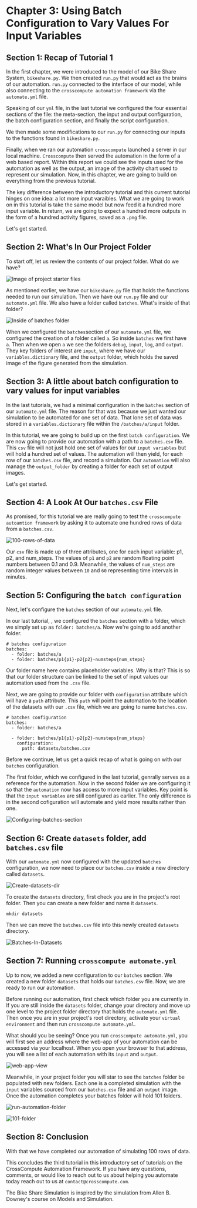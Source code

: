 # Chapter 3: Using Batch Configuration to Vary Values For Input Variables

## Section 1: Recap of Tutorial 1

In the first chapter, we were introduced to the model of our Bike Share System, ```bikeshare.py```.  We then created ```run.py``` that would act as the brains of our automation.  ```run.py``` connected to the interface of our model, while also connecting to the ```crosscompute automation framework``` via the ```automate.yml``` file. 

Speaking of our ```yml``` file, in the last tutorial we configured the four essential sections of the file: the meta-section, the input and output configuration, the batch configuration section, and finally the script configuration. 

We then made some modifications to our ```run.py``` for connecting our inputs to the functions found in ```bikeshare.py```.  

Finally, when we ran our automation ```crosscompute``` launched a server in our local machine.  ```Crosscompute``` then served the automation in the form of a web based report.  Within this report we could see the inputs used for the automation as well as the output, an image of the activity chart used to represent our simulation. Now, in this chapter, we are going to build on everything from the previous tutorial.  

The key difference between the introductory tutorial and this current tutorial hinges on one idea: a lot more input varaibles.  What we are going to work on in this tutorial is take the same model but now feed it a hundred more input variable.  In return, we are going to expect a hundred more outputs in the form of a hundred activity figures, saved as a ```.png``` file.    

Let's get started.

## Section 2: What's In Our Project Folder

To start off, let us review the contents of our project folder.  What do we have?

![Image of project starter files](/assets/imgs/Ch3Start.png "Project starter files")

As mentioned earlier, we have our ```bikeshare.py``` file that holds the functions needed to run our simulation.  Then we have our ```run.py``` file and our ```automate.yml``` file. We also have a folder called ```batches```.  What's inside of that folder?

![Inside of batches folder](/assets/gifs/ch301.gif "Inside of batches")

When we configured the ```batches```section of our ```automate.yml``` file, we configured the creation of a folder called ```a```.  So inside ```batches``` we first have ```a```.  Then when we open ```a``` we see the folders ```debug```, ```input```, ```log```, and ```output```.  They key folders of interest are ```input```, where we have our ```variables.dictionary``` file, and the ```output``` folder, which holds the saved image of the figure generated from the simulation.

## Section 3: A little about batch configuration to vary values for input variables

In the last tutorials, we had a minimal configuration in the ```batches``` section of our ```automate.yml``` file.  The reason for that was because we just wanted our simulation to be automated for one set of data. That lone set of data was stored in a ```variables.dictionary``` file within the ```/batches/a/input``` folder. 

In this tutorial, we are going to build up on the first ```batch configuration```.  We are now going to provide our automation with a path to a ```batches.csv``` file. This ```csv``` file will not just hold one set of values for our ```input variables``` but will hold a hundred set of values. The automation will then yield, for each row of our ```batches.csv``` file, and record a simulation. Our ```automation``` will also manage the ```output_folder``` by creating a folder for each set of output images.

Let's get started.
## Section 4: A Look At Our ```batches.csv``` File

As promised, for this tutorial we are really going to test the ```crosscompute autoamtion framework``` by asking it to automate one hundred rows of data from a ```batches.csv```.  

![100-rows-of-data](/assets/gifs/100-batches-csv.gif "100-rows-of-data")

Our ```csv``` file is made up of three attributes, one for each input variable: p1, p2, and num_steps.  The values of ```p1``` and ```p2``` are random floating point numbers between 0.1 and 0.9.  Meanwhile, the values of ```num_steps``` are random integer values between ```10``` and ```60``` representing time intervals in minutes.

## Section 5: Configuring the ```batch configuration```

Next, let's configure the ```batches``` section of our ```automate.yml``` file.  

In our last tutorial, [](), we configured the ```batches``` section with a folder, which we simply set up as ```folder: batches/a```.  Now we're going to add another folder.

    # batches configuration
    batches:
      - folder: batches/a
      - folder: batches/p1{p1}-p2{p2}-numsteps{num_steps}

Our folder name here contains placeholder variables.  Why is that?  This is so that our folder structure can be linked to the set of input values our automation used from the ```.csv``` file.  

Next, we are going to provide our folder with ```configuration``` attribute which will have a ```path``` attribute. This ```path``` will point the automation to the location of the datasets with our ```.csv``` file, which we are going to name ```batches.csv```.

    # batches configuration
    batches:
      - folder: batches/a
    
      - folder: batches/p1{p1}-p2{p2}-numsteps{num_steps}
        configuration:
          path: datasets/batches.csv

Before we continue, let us get a quick recap of what is going on with our ```batches``` configuration.  

The first folder, which we configured in the last tutorial, genrally serves as a reference for the automation.  Now in the second folder we are configuring it so that the ```automation``` now has access to more input variables. Key point is that the ```input variables``` are still configured as earlier. The only difference is in the second cofiguration will automate and yield more results rather than one.

![Configuring-batches-section](/assets/gifs/3-batchescongfig.gif "Configuring batches section")

## Section 6: Create ```datasets``` folder, add ```batches.csv``` file

With our ```automate.yml``` now configured with the updated ```batches``` configuration, we now need to place our ```batches.csv``` inside a new directory called ```datasets```.

![Create-datasets-dir](/assets/gifs/3-mkdirdatasets.gif "Create datasets dir")

To create the ```datasets``` directory, first check you are in the project's root folder. Then you can create a new folder and name it ```datasets```.  

    mkdir datasets

Then we can move the ```batches.csv``` file into this newly created ```datasets``` directory.

![Batches-In-Datasets](/assets/imgs/batchesInDatasets.png "image of batche.csv inside datasets directory")

## Section 7: Running ```crosscompute automate.yml```

Up to now, we added a new configuration to our ```batches``` section.  We created a new folder ```datasets``` that holds our ```batches.csv``` file.  Now, we are ready to run our automation. 

Before running our automation, first check which folder you are currently in.  If you are still inside the ```datasets``` folder, change your directory and move up one level to the project folder directory that holds the ```automate.yml``` file.  Then once you are in your project's root directory, activate your ```virtual environment``` and then run ```crosscompute automate.yml```.

What should you be seeing?  Once you run ```crosscompute automate.yml```, you will first see an address where the web-app of your automation can be accessed via your localhost.  When you open your browser to that address, you will see a list of each automation with its ```input``` and ```output```.

![web-app-view](/assets/gifs/3-webappview.gif "web-app view of automation")

Meanwhile, in your project folder you will star to see the ```batches``` folder be populated with new folders. Each one is a completed simulation with the ```input``` variables sourced from our ```batches.csv``` file and an ```output``` image.  Once the automation completes your batches folder will hold 101 folders.

![run-automation-folder](/assets/gifs/3-runautomation.gif "run-automation")

![101-folder](/assets/imgs/100%20folders.png "101 folder")

## Section 8: Conclusion
With that we have completed our automation of simulating 100 rows of data.

This concludes the third tutorial in this introductory set of tutorials on the CrossCompute Automation Framework. If you have any questions, comments, or would like to reach out to us about helping you automate today reach out to us at ```contact@crosscompute.com```.  

The Bike Share Simulation is inspired by the simulation from Allen B. Downey's course on Models and Simulation.